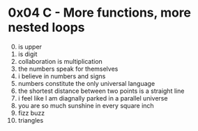 # 0x04 C - More functions, more nested loops
0. is upper
1. is digit
2. collaboration is multiplication
3. the numbers speak for themselves
4. i believe in numbers and signs
5. numbers constitute the only universal language
6. the shortest distance between two points is a straight line
7. i feel like l am diagnally parked in a parallel universe
8. you are so much sunshine in every square inch
9. fizz buzz
10. triangles
